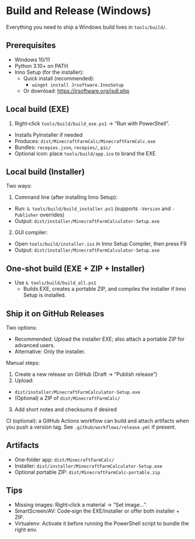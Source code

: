 # Build and Release (Windows)

Everything you need to ship a Windows build lives in `tools/build/`.

## Prerequisites
- Windows 10/11
- Python 3.10+ on PATH
- Inno Setup (for the installer):
  - Quick install (recommended):
    - `winget install Jrsoftware.InnoSetup`
  - Or download: https://jrsoftware.org/isdl.php

## Local build (EXE)
1) Right‑click `tools/build/build_exe.ps1` → “Run with PowerShell”.
  - Installs PyInstaller if needed
  - Produces: `dist/MinecraftFarmCalc/MinecraftFarmCalc.exe`
  - Bundles: `recepies.json`, `recepies/`, `pic/`
  - Optional icon: place `tools/build/app.ico` to brand the EXE

## Local build (Installer)
Two ways:

1) Command line (after installing Inno Setup):
  - Run: `& tools/build/build_installer.ps1` (supports `-Version` and `-Publisher` overrides)
  - Output: `dist/installer/MinecraftFarmCalculator-Setup.exe`

2) GUI compiler:
  - Open `tools/build/installer.iss` in Inno Setup Compiler, then press F9
  - Output: `dist/installer/MinecraftFarmCalculator-Setup.exe`

## One-shot build (EXE + ZIP + Installer)
- Use `& tools/build/build_all.ps1`
  - Builds EXE, creates a portable ZIP, and compiles the installer if Inno Setup is installed.

## Ship it on GitHub Releases
Two options:
- Recommended: Upload the installer EXE; also attach a portable ZIP for advanced users.
- Alternative: Only the installer.

Manual steps:
1) Create a new release on GitHub (Draft → “Publish release”)
2) Upload:
  - `dist/installer/MinecraftFarmCalculator-Setup.exe`
  - (Optional) a ZIP of `dist/MinecraftFarmCalc/`
3) Add short notes and checksums if desired

CI (optional): a GitHub Actions workflow can build and attach artifacts when you push a version tag. See `.github/workflows/release.yml` if present.

## Artifacts
- One‑folder app: `dist/MinecraftFarmCalc/`
- Installer: `dist/installer/MinecraftFarmCalculator-Setup.exe`
- Optional portable ZIP: `dist/MinecraftFarmCalc-portable.zip`

## Tips
- Missing images: Right‑click a material → “Set image…”.
- SmartScreen/AV: Code‑sign the EXE/installer or offer both installer + ZIP.
- Virtualenv: Activate it before running the PowerShell script to bundle the right env.
